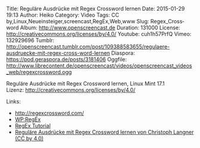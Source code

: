 Title: Reguläre Ausdrücke mit Regex Cross­word lernen
Date: 2015-01-29 19:13
Author: Heiko
Category: Video
Tags: CC by,Linux,Neueinsteiger,screencast,RegEx,Web,www
Slug: Regex_Cross­word
Album: http://www.openscreencast.de
Duration: 131000
License: http://creativecommons.org/licenses/by/4.0/
Youtube: cuh1h57PrfQ
Vimeo: 132929696
Tumblr: http://openscreencast.tumblr.com/post/109388583655/regulaere-ausdruecke-mit-regex-cross-word-lernen
Diaspora: https://pod.geraspora.de/posts/3181406
Oggfile: http://www.librecontent.de/openscreencast/videos/openscreencast_videos_web/regexcrossword.ogg

Reguläre Ausdrücke mit Regex Cross­word lernen, Linux Mint 17.1  
Lizenz: <http://creativecommons.org/licenses/by/4.0/>  
  

Links:

  * <http://regexcrossword.com/>
  * [WP:RegEx](https://de.wikipedia.org/wiki/Regul%C3%A4rer_Ausdruck "Link zu Wikipedia" )
  * [RegEx Tutorial](https://www.danielfett.de/internet-und-opensource,artikel,regulaere-ausdruecke "Link zu danielfett.de" )
  * [Reguläre Ausdrücke mit Regex Cross­word lernen von Christoph Langner (CC by 4.0)](http://linuxundich.de/gnu-linux/regulare-ausdruecke-lernen-regex-crossword/ "Link zu linuxundich.de" )

